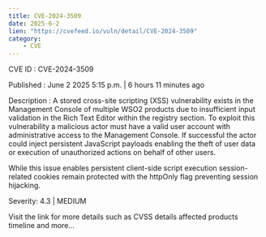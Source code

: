 ```yaml
---
title: CVE-2024-3509
date: 2025-6-2
lien: "https://cvefeed.io/vuln/detail/CVE-2024-3509"
category:
    - CVE
---
```


CVE ID : CVE-2024-3509

Published :  June 2
2025
5:15 p.m. | 6 hours
11 minutes ago

Description : A stored cross-site scripting (XSS) vulnerability exists in the Management Console of multiple WSO2 products due to insufficient input validation in the Rich Text Editor within the registry section.
To exploit this vulnerability
a malicious actor must have a valid user account with administrative access to the Management Console. If successful
the actor could inject persistent JavaScript payloads
enabling the theft of user data or execution of unauthorized actions on behalf of other users.

While this issue enables persistent client-side script execution
session-related cookies remain protected with the httpOnly flag
preventing session hijacking.

Severity: 4.3 | MEDIUM

Visit the link for more details
such as CVSS details
affected products
timeline
and more...
